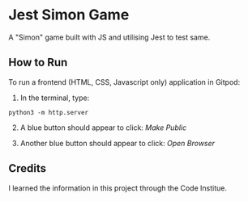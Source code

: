 # Jest Simon Game

A "Simon" game built with JS and utilising Jest to test same. 

## How to Run

To run a frontend (HTML, CSS, Javascript only) application in Gitpod:

1. In the terminal, type:

`python3 -m http.server`

2. A blue button should appear to click: _Make Public_

3. Another blue button should appear to click: _Open Browser_

## Credits

I learned the information in this project through the Code Institue. 
